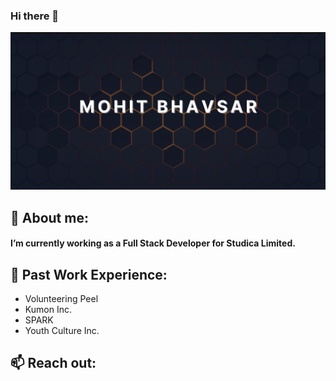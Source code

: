 ### Hi there 👋

![This is an image](https://raw.githubusercontent.com/Mohitbhavsar707/Mohitbhavsar707/main/Banner%20Mohit.png)

<!--
**Mohitbhavsar707/Mohitbhavsar707** is a ✨ _special_ ✨ repository because its `README.md` (this file) appears on your GitHub profile.

Here are some ideas to get you started:
- 👯 I’m looking to collaborate on ...
- 🤔 I’m looking for help with ...
- 💬 Ask me about ...
- 📫 How to reach me: ...
- 😄 Pronouns: ...
- ⚡ Fun fact: ...
-->

## 🔭 About me:
#### I’m currently working as a Full Stack Developer for Studica Limited.

## 🌱 Past Work Experience:
- Volunteering Peel
- Kumon Inc.
- SPARK
- Youth Culture Inc.

## 📫 Reach out:




